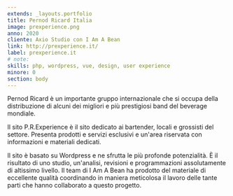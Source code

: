 ```yaml
---
extends: _layouts.portfolio
title: Pernod Ricard Italia
image: prexperience.png
anno: 2020
cliente: Axio Studio con I Am A Bean
link: http://prexperience.it/
label: prexperience.it
# note: 
skills: php, wordpress, vue, design, user experience
minore: 0
section: body
---
```


Pernod Ricard è un importante gruppo internazionale che si occupa della distribuzione di alcuni dei migliori e più prestigiosi band del beverage mondiale.

Il sito P.R.Experience è il sito dedicato ai bartender, locali e grossisti del settore. Presenta prodotti e servizi esclusivi e un'area riservata con informazioni e materiali dedicati.

Il sito è basato su Wordpress e ne sfrutta le più profonde potenzialità. È il risultato di uno studio, un'analisi, revisioni e programmazioni assolutamente di altissimo livello. Il team di I Am A Bean ha prodotto del materiale di eccellente qualità coordinando in maniera meticolosa il lavoro delle tante parti che hanno collaborato a questo progetto.